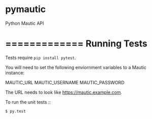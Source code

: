 # pymautic
Python Mautic API


=============
Running Tests
=============


Tests require ```pip install pytest```.

You will need to set the following enviornment variables to a Mautic instance:

MAUTIC_URL
MAUTIC_USERNAME
MAUTIC_PASSWORD

The URL needs to look like https://mautic.example.com.


To run the unit tests ::

    $ py.test

